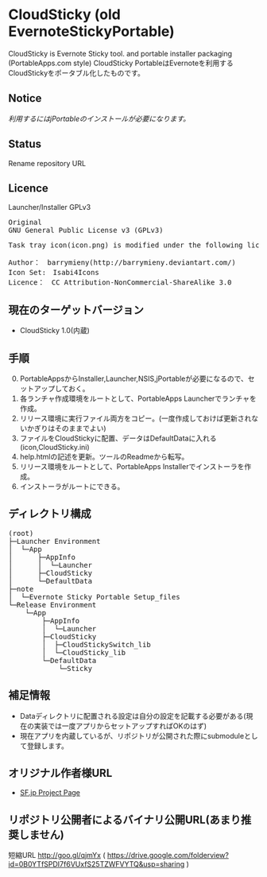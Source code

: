 CloudSticky (old EvernoteStickyPortable)
========================================

CloudSticky is Evernote Sticky tool. and portable installer packaging (PortableApps.com style)
CloudSticky PortableはEvernoteを利用するCloudStickyをポータブル化したものです。

Notice
------
_利用するにはjPortableのインストールが必要になります。_


Status
------

Rename repository URL

Licence
-------

Launcher/Installer
GPLv3

<pre>
Original
GNU General Public License v3 (GPLv3) 
</pre>

<pre>
Task tray icon(icon.png) is modified under the following license.

Author：　barrymieny(http://barrymieny.deviantart.com/)
Icon Set:　Isabi4Icons
Licence：　CC Attribution-NonCommercial-ShareAlike 3.0 
</pre>

現在のターゲットバージョン
--------------------------
* CloudSticky 1.0(内蔵)

手順
----
0. PortableAppsからInstaller,Launcher,NSIS,jPortableが必要になるので、セットアップしておく。
1. 各ランチャ作成環境をルートとして、PortableApps Launcherでランチャを作成。
2. リリース環境に実行ファイル両方をコピー。(一度作成しておけば更新されないかぎりはそのままでよい)
3. ファイルをCloudStickyに配置、データはDefaultDataに入れる(icon,CloudSticky.ini)
4. help.htmlの記述を更新。ツールのReadmeから転写。
5. リリース環境をルートとして、PortableApps Installerでインストーラを作成。
6. インストーラがルートにできる。

ディレクトリ構成
----------------

<pre>
(root)
├─Launcher Environment
│  └─App
│      ├─AppInfo
│      │  └─Launcher
│      ├─CloudSticky
│      └─DefaultData
├─note
│  └─Evernote Sticky Portable Setup_files
└─Release Environment
    └─App
        ├─AppInfo
        │  └─Launcher
        ├─CloudSticky
        │  ├─CloudStickySwitch_lib
        │  └─CloudSticky_lib
        └─DefaultData
            └─Sticky
</pre>

補足情報
--------
* Dataディレクトリに配置される設定は自分の設定を記載する必要がある(現在の実装では一度アプリからセットアップすればOKのはず)
* 現在アプリを内蔵しているが、リポジトリが公開された際にsubmoduleとして登録します。

オリジナル作者様URL
-------------------
* [SF.jp Project Page](http://sourceforge.jp/projects/evernote-sticky/)

リポジトリ公開者によるバイナリ公開URL(あまり推奨しません)
---------------------------------------------------------
短縮URL http://goo.gl/qjmYx ( https://drive.google.com/folderview?id=0B0YTfSPDI7f6VUxfS25TZWFVYTQ&usp=sharing )







